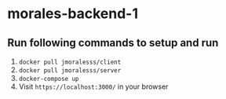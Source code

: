 # morales-backend-1

## Run following commands to setup and run
1. `docker pull jmoralesss/client`
2. `docker pull jmoralesss/server`
3. `docker-compose up`
4. Visit `https://localhost:3000/` in your browser
